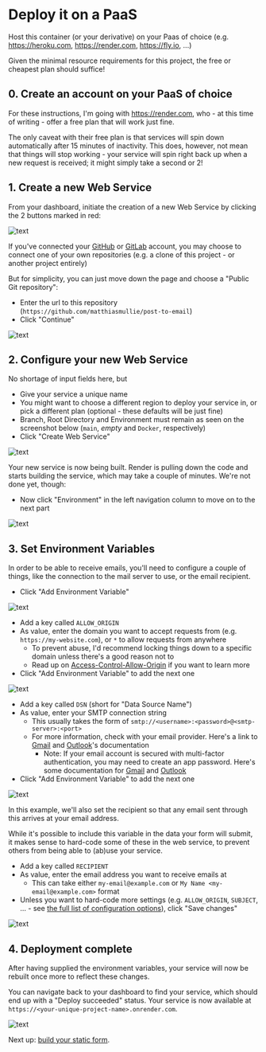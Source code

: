# Deploy it on a PaaS

Host this container (or your derivative) on your Paas of choice (e.g. https://heroku.com, https://render.com, https://fly.io, ...)

Given the minimal resource requirements for this project, the free or cheapest plan should suffice!


## 0. Create an account on your PaaS of choice

For these instructions, I'm going with https://render.com, who - at this time of writing - offer a free plan that will work just fine.

The only caveat with their free plan is that services will spin down automatically after 15 minutes of inactivity. This does, however, not mean that things will stop working - your service will spin right back up when a new request is received; it might simply take a second or 2!


## 1. Create a new Web Service

From your dashboard, initiate the creation of a new Web Service by clicking the 2 buttons marked in red:

![text](assets/render-1a.png)

If you've connected your [GitHub](https://github.com) or [GitLab](https://gitlab.com) account, you may choose to connect one of your own repositories (e.g. a clone of this project - or another project entirely)

But for simplicity, you can just move down the page and choose a "Public Git repository":

- Enter the url to this repository (`https://github.com/matthiasmullie/post-to-email`)
- Click "Continue"

![text](assets/render-1b.png)


## 2. Configure your new Web Service

No shortage of input fields here, but

- Give your service a unique name
- You might want to choose a different region to deploy your service in, or pick a different plan (optional - these defaults will be just fine)
- Branch, Root Directory and Environment must remain as seen on the screenshot below (`main`, *empty* and `Docker`, respectively)
- Click "Create Web Service"

![text](assets/render-2a.png)

Your new service is now being built. Render is pulling down the code and starts building the service, which may take a couple of minutes. We're not done yet, though:

- Now click "Environment" in the left navigation column to move on to the next part

![text](assets/render-2b.png)


## 3. Set Environment Variables

In order to be able to receive emails, you'll need to configure a couple of things, like the connection to the mail server to use, or the email recipient.

- Click "Add Environment Variable"

![text](assets/render-3a.png)

- Add a key called `ALLOW_ORIGIN`
- As value, enter the domain you want to accept requests from (e.g. `https://my-website.com`), or `*` to allow requests from anywhere
  - To prevent abuse, I'd recommend locking things down to a specific domain unless there's a good reason not to
  - Read up on [Access-Control-Allow-Origin](https://developer.mozilla.org/en-US/docs/Web/HTTP/Headers/Access-Control-Allow-Origin) if you want to learn more
- Click "Add Environment Variable" to add the next one

![text](assets/render-3b.png)

- Add a key called `DSN` (short for "Data Source Name")
- As value, enter your SMTP connection string
  - This usually takes the form of `smtp://<username>:<password>@<smtp-server>:<port>`
  - For more information, check with your email provider. Here's a link to [Gmail](https://support.google.com/mail/answer/7126229?hl=en#zippy=%2Cstep-change-smtp-other-settings-in-your-email-client) and [Outlook](https://support.microsoft.com/en-us/office/pop-imap-and-smtp-settings-8361e398-8af4-4e97-b147-6c6c4ac95353)'s documentation
    - Note: If your email account is secured with multi-factor authentication, you may need to create an app password. Here's some documentation for [Gmail](https://support.google.com/accounts/answer/185833?hl=en) and [Outlook](https://support.microsoft.com/en-us/account-billing/manage-app-passwords-for-two-step-verification-d6dc8c6d-4bf7-4851-ad95-6d07799387e9)
- Click "Add Environment Variable" to add the next one

![text](assets/render-3c.png)

In this example, we'll also set the recipient so that any email sent through this arrives at your email address.

While it's possible to include this variable in the data your form will submit, it makes sense to hard-code some of these in the web service, to prevent others from being able to (ab)use your service.

- Add a key called `RECIPIENT`
- As value, enter the email address you want to receive emails at
  - This can take either `my-email@example.com` or `My Name <my-email@example.com>` format
- Unless you want to hard-code more settings (e.g. `ALLOW_ORIGIN`, `SUBJECT`, ... - see [the full list of configuration options](../README.md#configuration)), click "Save changes"

![text](assets/render-3d.png)


## 4. Deployment complete

After having supplied the environment variables, your service will now be rebuilt once more to reflect these changes.

You can navigate back to your dashboard to find your service, which should end up with a "Deploy succeeded" status. Your service is now available at `https://<your-unique-project-name>.onrender.com`.

![text](assets/render-8.png)

Next up: [build your static form](2-form.md).
